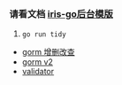 ### 请看文档 [iris-go后台模版](https://jeromexiong.github.io/2021/10/09/iris-go%E5%90%8E%E5%8F%B0%E6%A8%A1%E7%89%88/)

1. `go run tidy`

- [gorm 增删改查](https://www.jianshu.com/p/1513f55f8192)
- [gorm v2](https://www.kancloud.cn/sliver_horn/gorm/1861158)
- [validator](https://blog.csdn.net/guyan0319/article/details/105918559)